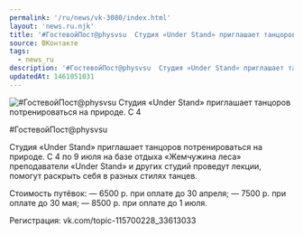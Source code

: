 ```yaml
---
permalink: '/ru/news/vk-3080/index.html'
layout: 'news.ru.njk'
title: '#ГостевойПост@physvsu  Студия «Under Stand» приглашает танцоров потренироваться на природе.'
source: ВКонтакте
tags:
  - news_ru
description: '#ГостевойПост@physvsu  Студия «Under Stand» приглашает танцоров потренироваться на природе'
updatedAt: 1461051031
---
```

![#ГостевойПост@physvsu  Студия «Under Stand» приглашает танцоров потренироваться на природе. С 4](https://sun9-61.userapi.com/impf/c631116/v631116220/2173d/EfHdvHKfKiU.jpg?size=604x403&quality=96&proxy=1&sign=81d7b8977136f05a2a33e92121175103&c_uniq_tag=F84lEKoTYRqlzvHTbzq3xKaBTEfj1NH11--nnk3gzv0&type=album)

#ГостевойПост@physvsu

Студия «Under Stand» приглашает танцоров потренироваться на природе. С 4 по 9 июля на базе отдыха «Жемчужина леса» преподаватели «Under Stand» и других студий проведут лекции, помогут раскрыть себя в разных стилях танцев.

Стоимость путёвок:
— 6500 р. при оплате до 30 апреля;
— 7500 р. при оплате до 30 мая;
— 8500 р. при оплате до 1 июля.

Регистрация: vk.com/topic-115700228_33613033
